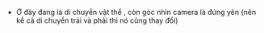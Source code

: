 - Ở đây  đang là di chuyển vật thể , còn góc nhìn camera là đứng yên (nên kể cả di chuyển trái và phải thì nó cũng thay đổi)
